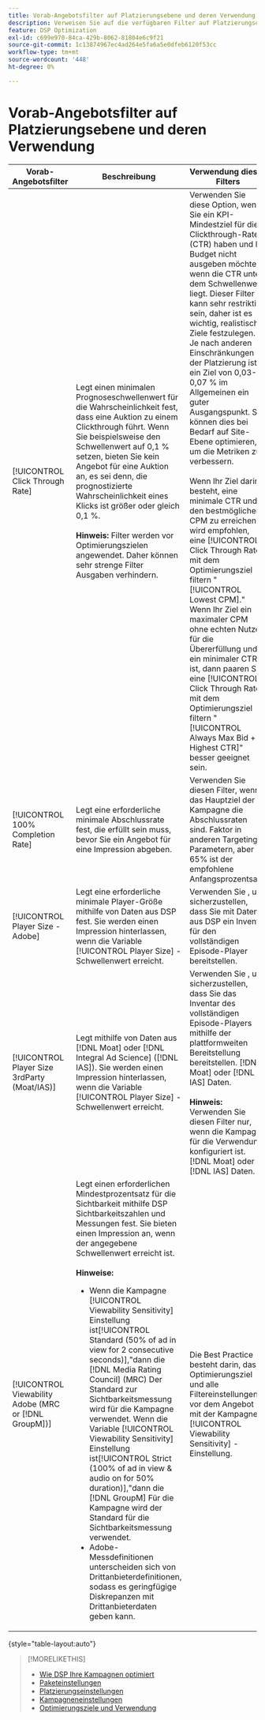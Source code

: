 ```yaml
---
title: Vorab-Angebotsfilter auf Platzierungsebene und deren Verwendung
description: Verweisen Sie auf die verfügbaren Filter auf Platzierungsebene vor dem Angebot und sehen Sie, wie sie verwendet werden.
feature: DSP Optimization
exl-id: c699e970-84ca-429b-8062-81804e6c9f21
source-git-commit: 1c13874967ec4ad264e5fa6a5e0dfeb6120f53cc
workflow-type: tm+mt
source-wordcount: '448'
ht-degree: 0%

---
```


# Vorab-Angebotsfilter auf Platzierungsebene und deren Verwendung

| Vorab-Angebotsfilter | Beschreibung | Verwendung dieses Filters |
| ---------------| ----------- | ---------------------- |
| [!UICONTROL Click Through Rate] | Legt einen minimalen Prognoseschwellenwert für die Wahrscheinlichkeit fest, dass eine Auktion zu einem Clickthrough führt. Wenn Sie beispielsweise den Schwellenwert auf 0,1 % setzen, bieten Sie kein Angebot für eine Auktion an, es sei denn, die prognostizierte Wahrscheinlichkeit eines Klicks ist größer oder gleich 0,1 %.<br><br><b>Hinweis:</b> Filter werden vor Optimierungszielen angewendet. Daher können sehr strenge Filter Ausgaben verhindern. | Verwenden Sie diese Option, wenn Sie ein KPI-Mindestziel für die Clickthrough-Rate (CTR) haben und Ihr Budget nicht ausgeben möchten, wenn die CTR unter dem Schwellenwert liegt. Dieser Filter kann sehr restriktiv sein, daher ist es wichtig, realistische Ziele festzulegen. Je nach anderen Einschränkungen der Platzierung ist ein Ziel von 0,03-0,07 % im Allgemeinen ein guter Ausgangspunkt. Sie können dies bei Bedarf auf Site-Ebene optimieren, um die Metriken zu verbessern.<br><br>Wenn Ihr Ziel darin besteht, eine minimale CTR und den bestmöglichen CPM zu erreichen, wird empfohlen, eine [!UICONTROL Click Through Rate] mit dem Optimierungsziel filtern &quot;[!UICONTROL Lowest CPM].&quot; Wenn Ihr Ziel ein maximaler CPM ohne echten Nutzen für die Übererfüllung und ein minimaler CTR ist, dann paaren Sie eine [!UICONTROL Click Through Rate] mit dem Optimierungsziel filtern &quot;[!UICONTROL Always Max Bid + Highest CTR]&quot; besser geeignet sein. |
| [!UICONTROL 100% Completion Rate] | Legt eine erforderliche minimale Abschlussrate fest, die erfüllt sein muss, bevor Sie ein Angebot für eine Impression abgeben. | Verwenden Sie diesen Filter, wenn das Hauptziel der Kampagne die Abschlussraten sind. Faktor in anderen Targeting-Parametern, aber 65% ist der empfohlene Anfangsprozentsatz. |
| [!UICONTROL Player Size - Adobe] | Legt eine erforderliche minimale Player-Größe mithilfe von Daten aus DSP fest. Sie werden einen Impression hinterlassen, wenn die Variable [!UICONTROL Player Size] -Schwellenwert erreicht. | Verwenden Sie , um sicherzustellen, dass Sie mit Daten aus DSP ein Inventar für den vollständigen Episode-Player bereitstellen. |
| [!UICONTROL Player Size 3rdParty (Moat/IAS)] | Legt mithilfe von Daten aus [!DNL Moat] oder [!DNL Integral Ad Science] ([!DNL IAS]). Sie werden einen Impression hinterlassen, wenn die Variable [!UICONTROL Player Size] -Schwellenwert erreicht. | Verwenden Sie , um sicherzustellen, dass Sie das Inventar des vollständigen Episode-Players mithilfe der plattformweiten Bereitstellung bereitstellen. [!DNL Moat] oder [!DNL IAS] Daten.<br><br><b>Hinweis:</b> Verwenden Sie diesen Filter nur, wenn die Kampagne für die Verwendung konfiguriert ist. [!DNL Moat] oder [!DNL IAS] Daten. |
| [!UICONTROL Viewability Adobe (MRC or [!DNL GroupM])] | Legt einen erforderlichen Mindestprozentsatz für die Sichtbarkeit mithilfe DSP Sichtbarkeitszahlen und Messungen fest. Sie bieten einen Impression an, wenn der angegebene Schwellenwert erreicht ist.<br><br><b>Hinweise:</b><ul><li>Wenn die Kampagne [!UICONTROL Viewability Sensitivity] Einstellung ist[!UICONTROL Standard (50% of ad in view for 2 consecutive seconds)],&quot;dann die [!DNL Media Rating Council] (MRC) Der Standard zur Sichtbarkeitsmessung wird für die Kampagne verwendet. Wenn die Variable [!UICONTROL Viewability Sensitivity] Einstellung ist[!UICONTROL Strict (100% of ad in view & audio on for 50% duration)],&quot;dann die [!DNL GroupM] Für die Kampagne wird der Standard für die Sichtbarkeitsmessung verwendet.</li><li>Adobe-Messdefinitionen unterscheiden sich von Drittanbieterdefinitionen, sodass es geringfügige Diskrepanzen mit Drittanbieterdaten geben kann.</li></ul> | Die Best Practice besteht darin, das Optimierungsziel und alle Filtereinstellungen vor dem Angebot mit der Kampagne [!UICONTROL Viewability Sensitivity] -Einstellung. |

{style=&quot;table-layout:auto&quot;}

>[!MORELIKETHIS]
>
>* [Wie DSP Ihre Kampagnen optimiert](optimization-how-dsp-optimizes-campaigns.md)
>* [Paketeinstellungen](/help/dsp/campaign-management/packages/package-settings.md)
>* [Platzierungseinstellungen](/help/dsp/campaign-management/placements/placement-settings.md)
>* [Kampagneneinstellungen](/help/dsp/campaign-management/campaigns/campaign-settings.md)
>* [Optimierungsziele und Verwendung](optimization-goals.md)

